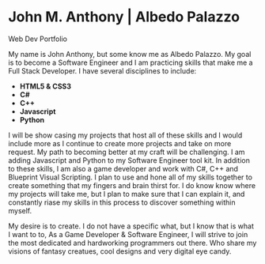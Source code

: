 <!DOCTYPE html>
<html lang="en">
    <head>
        <title>John Anthony | Wed Dev Portfolio</title>    
        <meta charset="utf-8">
        <meta name="description" content="Here, you will find the completed and in progress work of John Anthony">
        <link rel="stylesheet" href="assignments.css">
    </head>


<h1>John M. Anthony | Albedo Palazzo</h1>
Web Dev Portfolio

<p>My name is John Anthony, but some know me as Albedo Palazzo. My goal is to become a Software Engineer and I am practicing skills that make me a Full Stack Developer. I have several disciplines to include:
  
  <ul>
    <li><strong>HTML5 & CSS3</strong></li>
     <li><strong>C#</strong></li>
     <li><strong>C++</strong></li>
     <li><strong>Javascript</strong></li>
     <li><strong>Python</strong></li>
  </ul>

I will be show casing my projects that host all of these skills and I would include more as I continue to create more projects and take on more request. My path to becoming better at my craft will be challenging. I am adding Javascript and Python to my Software Engineer tool kit. In addition to these skills, I am also a game developer and work with C#, C++ and Blueprint Visual Scripting. I plan to use and hone all of my skills together to create something that my fingers and brain thirst for. I do know know where my projects will take me, but I plan to make sure that I can explain it, and constantly riase my skills in this process to discover something within myself.</p>

<p>My desire is to create. I do not have a specific what, but I know that is what I want to to, As a Game Developer & Software Engineer, I will strive to join the most dedicated and hardworking programmers out there. Who share my visions of fantasy creatues, cool designs and very digital eye candy.</p>
